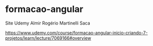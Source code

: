 # formacao-angular
Site Udemy
Almir Rogério Martinelli Saca

https://www.udemy.com/course/formacao-angular-inicio-criando-7-projetos/learn/lecture/7069166#overview
